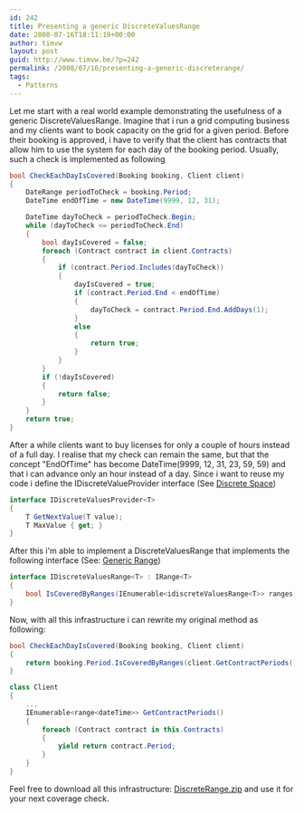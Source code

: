```yaml
---
id: 242
title: Presenting a generic DiscreteValuesRange
date: 2008-07-16T18:11:19+00:00
author: timvw
layout: post
guid: http://www.timvw.be/?p=242
permalink: /2008/07/16/presenting-a-generic-discreterange/
tags:
  - Patterns
---
```

Let me start with a real world example demonstrating the usefulness of a generic DiscreteValuesRange. Imagine that i run a grid computing business and my clients want to book capacity on the grid for a given period. Before their booking is approved, i have to verify that the client has contracts that allow him to use the system for each day of the booking period. Usually, such a check is implemented as following

```csharp
bool CheckEachDayIsCovered(Booking booking, Client client)
{
	DateRange periodToCheck = booking.Period;
	DateTime endOfTime = new DateTime(9999, 12, 31);

	DateTime dayToCheck = periodToCheck.Begin;
	while (dayToCheck <= periodToCheck.End) 
	{ 
		bool dayIsCovered = false; 
		foreach (Contract contract in client.Contracts) 
		{ 
			if (contract.Period.Includes(dayToCheck)) 
			{ 
				dayIsCovered = true; 
				if (contract.Period.End < endOfTime) 
				{ 
					dayToCheck = contract.Period.End.AddDays(1); 
				} 
				else 
				{ 
					return true; 
				} 
			} 
		} 
		if (!dayIsCovered) 
		{ 
			return false; 
		} 
	} 
	return true; 
}
``` 

After a while clients want to buy licenses for only a couple of hours instead of a full day. I realise that my check can remain the same, but that the concept "EndOfTime" has become DateTime(9999, 12, 31, 23, 59, 59) and that i can advance only an hour instead of a day. Since i want to reuse my code i define the IDiscreteValueProvider<T> interface (See [Discrete Space](http://en.wikipedia.org/wiki/Discrete_space))

```csharp
interface IDiscreteValuesProvider<T>
{
	T GetNextValue(T value);
	T MaxValue { get; }
}
```

After this i'm able to implement a DiscreteValuesRange<T> that implements the following interface (See: [Generic Range](http://www.timvw.be/presenting-a-generic-range/))

```csharp
interface IDiscreteValuesRange<T> : IRange<T>
{
	bool IsCoveredByRanges(IEnumerable<idiscreteValuesRange<T>> ranges);
}
```

Now, with all this infrastructure i can rewrite my original method as following:

```csharp
bool CheckEachDayIsCovered(Booking booking, Client client)
{
	return booking.Period.IsCoveredByRanges(client.GetContractPeriods());
}

class Client
{
	...
	IEnumerable<range<dateTime>> GetContractPeriods()
	{
		foreach (Contract contract in this.Contracts)
		{
			yield return contract.Period;
		}
	}
}
```

Feel free to download all this infrastructure: [DiscreteRange.zip](http://www.timvw.be/wp-content/code/csharp/DiscreteRange.zip) and use it for your next coverage check.

